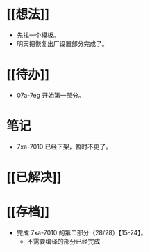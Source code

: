 # [[想法]]
- 先找一个模板。
- 明天把恢复出厂设置部分完成了。
# [[待办]]
- 07a-7eg 开始第一部分。
# 笔记
- 7xa-7010 已经下架，暂时不更了。
# [[已解决]]

# [[存档]]
- 完成 7xa-7010 的第二部分（28/28）【15-24】。
	- 不需要编译的部分已经完成